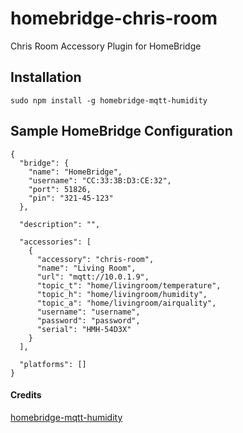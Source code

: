 # homebridge-chris-room
Chris Room Accessory Plugin for HomeBridge

Installation
--------------------
    sudo npm install -g homebridge-mqtt-humidity


Sample HomeBridge Configuration
--------------------
    {
      "bridge": {
        "name": "HomeBridge",
        "username": "CC:33:3B:D3:CE:32",
        "port": 51826,
        "pin": "321-45-123"
      },

      "description": "",

      "accessories": [
        {
          "accessory": "chris-room",
          "name": "Living Room",
          "url": "mqtt://10.0.1.9",
          "topic_t": "home/livingroom/temperature",
          "topic_h": "home/livingroom/humidity",
          "topic_a": "home/livingroom/airquality",
          "username": "username",
          "password": "password",
          "serial": "HMH-54D3X"
        }
      ],

      "platforms": []
    }

#### Credits

[homebridge-mqtt-humidity](https://github.com/mcchots/homebridge-mqtt-humidity)
